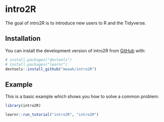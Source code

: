 
<!-- README.md is generated from README.Rmd. Please edit that file -->

# intro2R

<!-- badges: start -->
<!-- badges: end -->

The goal of intro2R is to introduce new users to R and the Tidyverse.

## Installation

You can install the development version of intro2R from
[GitHub](https://github.com/) with:

``` r
# install.packages("devtools")
# install.packages("learnr")
devtools::install_github("mwaak/intro2R")
```

## Example

This is a basic example which shows you how to solve a common problem:

``` r
library(intro2R)

learnr::run_tutorial("intro2R", "intro2R")
```
